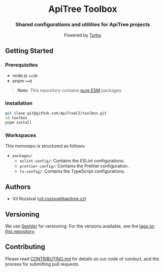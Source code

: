 <div align="center">

# ApiTree Toolbox

### Shared configurations and utilities for ApiTree projects

Powered by [Turbo](https://turbo.build/repo/docs)

</div>

## Getting Started

### Prerequisites

- node.js `>=20`
- pnpm `>=8`

> **Note:** This repository contains [pure ESM](https://gist.github.com/sindresorhus/a39789f98801d908bbc7ff3ecc99d99c) packages.

### Installation

```bash
git clone git@github.com:ApiTreeCZ/toolbox.git
cd toolbox
pnpm install
```

### Workspaces

This monorepo is structured as follows:

- `packages/`
  - `eslint-config/`: Contains the ESLint configurations.
  - `prettier-config/`: Contains the Prettier configuration .
  - `ts-config/`: Contains the TypeScript configurations.

## Authors

- Vít Rozsíval ([vit.rozsival@apitree.cz](mailto:vit.rozsival@apitree.cz))

## Versioning

We use [SemVer](http://semver.org/) for versioning. For the versions available, see
the [tags on this repository](https://github.com/ApiTreeCZ/toolbox/tags).

## Contributing

Please read [CONTRIBUTING.md](./CONTRIBUTING.md) for details on our code of conduct, and the process for submitting pull
requests.
